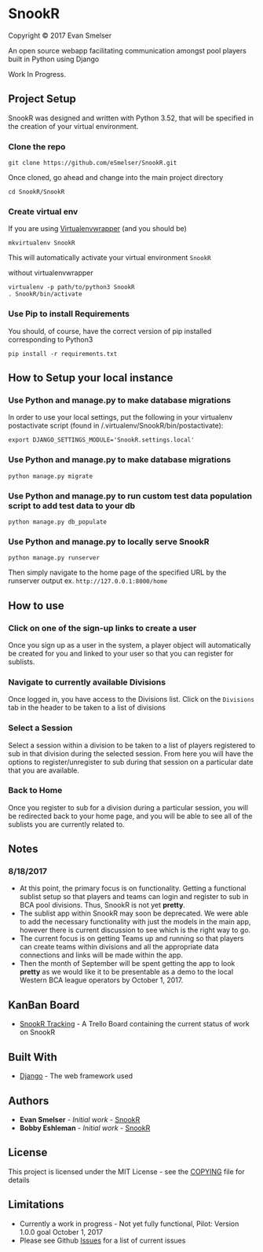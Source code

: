 # SnookR
Copyright &copy; 2017 Evan Smelser

An open source webapp facilitating communication amongst pool players built in Python using Django

Work In Progress.

## Project Setup

SnookR was designed and written with Python 3.52, that will be specified in the creation of your
virtual environment.

### Clone the repo

```
git clone https://github.com/eSmelser/SnookR.git
```

Once cloned, go ahead and change into the main project directory

```
cd SnookR/SnookR
```

### Create virtual env

If you are using [Virtualenvwrapper](https://virtualenvwrapper.readthedocs.io/en/latest/) (and you should be)

```
mkvirtualenv SnookR
```
This will automatically activate your virtual environment `SnookR`

without virtualenvwrapper

```
virtualenv -p path/to/python3 SnookR
. SnookR/bin/activate
```

### Use Pip to install Requirements

You should, of course, have the correct version of pip installed corresponding to Python3

```
pip install -r requirements.txt
```

## How to Setup your local instance

### Use Python and manage.py to make database migrations

In order to use your local settings, put the following in your virtualenv postactivate script (found in /.virtualenv/SnookR/bin/postactivate):

```
export DJANGO_SETTINGS_MODULE='SnookR.settings.local'
```

### Use Python and manage.py to make database migrations

```
python manage.py migrate
```

### Use Python and manage.py to run custom test data population script to add test data to your db

```
python manage.py db_populate
```

### Use Python and manage.py to locally serve SnookR

```
python manage.py runserver
```

Then simply navigate to the home page of the specified URL by the runserver output ex. `http://127.0.0.1:8000/home`

## How to use

### Click on one of the sign-up links to create a user

Once you sign up as a user in the system, a player object will automatically be created for you and linked to your user so that you can register for sublists.

### Navigate to currently available Divisions

Once logged in, you have access to the Divisions list. Click on the `Divisions` tab in the header to be taken to a list of divisions

### Select a Session

Select a session within a division to be taken to a list of players registered to sub in that division during the selected session.
From here you will have the options to register/unregister to sub during that session on a particular date that you are available.

### Back to Home

Once you register to sub for a division during a particular session, you will be redirected back to your home page, and you will be able to see all of the sublists you are currently related to.


## Notes

### 8/18/2017

* At this point, the primary focus is on functionality. Getting a functional sublist setup so that players and teams can login and register to sub in BCA pool divisions. Thus, SnookR is not yet **pretty**.
* The sublist app within SnookR may soon be deprecated. We were able to add the necessary functionality with just the models in the main app, however there is current discussion to see which is the right way to go.
* The current focus is on getting Teams up and running so that players can create teams within divisions and all the appropriate data connections and links will be made within the app.
* Then the month of September will be spent getting the app to look **pretty** as we would like it to be presentable as a demo to the local Western BCA league operators by October 1, 2017.

## KanBan Board

* [SnookR Tracking](https://trello.com/b/Rrb3Ud76) - A Trello Board containing the current status of work on SnookR

## Built With

* [Django](https://www.djangoproject.com/) - The web framework used

## Authors

* **Evan Smelser** - *Initial work* - [SnookR](https://github.com/esmelser/SnookR)
* **Bobby Eshleman** - *Initial work* - [SnookR](https://github.com/esmelser/SnookR)

## License

This project is licensed under the MIT License - see the [COPYING](COPYING) file for details

## Limitations

* Currently a work in progress - Not yet fully functional, Pilot: Version 1.0.0 goal October 1, 2017
* Please see Github [Issues](https://github.com/esmelser/SnookR/issues) for a list of current issues


